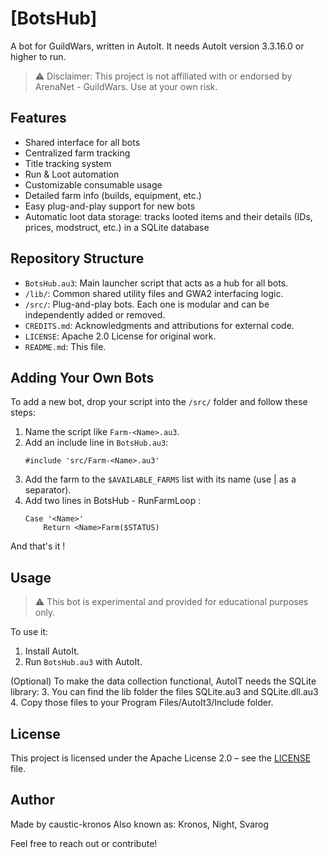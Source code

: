 # [BotsHub]
A bot for GuildWars, written in AutoIt.
It needs AutoIt version 3.3.16.0 or higher to run.

> ⚠️ Disclaimer: This project is not affiliated with or endorsed by ArenaNet - GuildWars. Use at your own risk.

## Features
- Shared interface for all bots
- Centralized farm tracking
- Title tracking system
- Run & Loot automation
- Customizable consumable usage
- Detailed farm info (builds, equipment, etc.)
- Easy plug-and-play support for new bots
- Automatic loot data storage: tracks looted items and their details (IDs, prices, modstruct, etc.) in a SQLite database

## Repository Structure
- `BotsHub.au3`: Main launcher script that acts as a hub for all bots.
- `/lib/`: Common shared utility files and GWA2 interfacing logic.
- `/src/`: Plug-and-play bots. Each one is modular and can be independently added or removed.
- `CREDITS.md`: Acknowledgments and attributions for external code.
- `LICENSE`: Apache 2.0 License for original work.
- `README.md`: This file.

## Adding Your Own Bots

To add a new bot, drop your script into the `/src/` folder and follow these steps:
1. Name the script like `Farm-<Name>.au3`.
2. Add an include line in `BotsHub.au3`:
   ```autoit
   #include 'src/Farm-<Name>.au3'
   ```
3. Add the farm to the `$AVAILABLE_FARMS` list with its name <Name> (use | as a separator).
4. Add two lines in BotsHub - RunFarmLoop :
	```autoit
	Case '<Name>'
		Return <Name>Farm($STATUS)
	```
And that's it !

## Usage
> ⚠️ This bot is experimental and provided for educational purposes only.

To use it:
1. Install AutoIt.
2. Run `BotsHub.au3` with AutoIt.

(Optional) To make the data collection functional, AutoIT needs the SQLite library:
3. You can find the lib folder the files SQLite.au3 and SQLite.dll.au3
4. Copy those files to your Program Files/AutoIt3/Include folder.

## License
This project is licensed under the Apache License 2.0 – see the [LICENSE](LICENSE) file.

## Author
Made by caustic-kronos
Also known as: Kronos, Night, Svarog

Feel free to reach out or contribute!